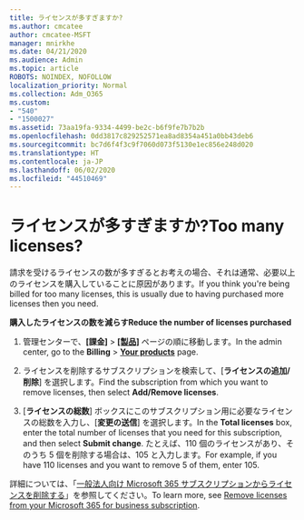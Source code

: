 ```yaml
---
title: ライセンスが多すぎますか?
ms.author: cmcatee
author: cmcatee-MSFT
manager: mnirkhe
ms.date: 04/21/2020
ms.audience: Admin
ms.topic: article
ROBOTS: NOINDEX, NOFOLLOW
localization_priority: Normal
ms.collection: Adm_O365
ms.custom:
- "540"
- "1500027"
ms.assetid: 73aa19fa-9334-4499-be2c-b6f9fe7b7b2b
ms.openlocfilehash: 0dd3817c829252571ea8ad8354a451a0bb43deb6
ms.sourcegitcommit: bc7d6f4f3c9f7060d073f5130e1ec856e248d020
ms.translationtype: HT
ms.contentlocale: ja-JP
ms.lasthandoff: 06/02/2020
ms.locfileid: "44510469"
---
```

# <a name="too-many-licenses"></a><span data-ttu-id="d161a-102">ライセンスが多すぎますか?</span><span class="sxs-lookup"><span data-stu-id="d161a-102">Too many licenses?</span></span>

<span data-ttu-id="d161a-103">請求を受けるライセンスの数が多すぎるとお考えの場合、それは通常、必要以上のライセンスを購入していることに原因があります。</span><span class="sxs-lookup"><span data-stu-id="d161a-103">If you think you're being billed for too many licenses, this is usually due to having purchased more licenses then you need.</span></span>
  
<span data-ttu-id="d161a-104">**購入したライセンスの数を減らす**</span><span class="sxs-lookup"><span data-stu-id="d161a-104">**Reduce the number of licenses purchased**</span></span>
  
1. <span data-ttu-id="d161a-105">管理センターで、**[課金]** \> **[[製品]](https://go.microsoft.com/fwlink/p/?linkid=842054)** ページの順に移動します。</span><span class="sxs-lookup"><span data-stu-id="d161a-105">In the admin center, go to the **Billing** \> **[Your products](https://go.microsoft.com/fwlink/p/?linkid=842054)** page.</span></span>

2. <span data-ttu-id="d161a-106">ライセンスを削除するサブスクリプションを検索して、[**ライセンスの追加/削除**] を選択します。</span><span class="sxs-lookup"><span data-stu-id="d161a-106">Find the subscription from which you want to remove licenses, then select **Add/Remove licenses**.</span></span>

3. <span data-ttu-id="d161a-107">[**ライセンスの総数**] ボックスにこのサブスクリプション用に必要なライセンスの総数を入力し、[**変更の送信**] を選択します。</span><span class="sxs-lookup"><span data-stu-id="d161a-107">In the **Total licenses** box, enter the total number of licenses that you need for this subscription, and then select **Submit change**.</span></span> <span data-ttu-id="d161a-108">たとえば、110 個のライセンスがあり、そのうち 5 個を削除する場合は、105 と入力します。</span><span class="sxs-lookup"><span data-stu-id="d161a-108">For example, if you have 110 licenses and you want to remove 5 of them, enter 105.</span></span>

<span data-ttu-id="d161a-109">詳細については、「[一般法人向け Microsoft 365 サブスクリプションからライセンスを削除する](https://docs.microsoft.com/microsoft-365/commerce/licenses/buy-licenses)」を参照してください。</span><span class="sxs-lookup"><span data-stu-id="d161a-109">To learn more, see [Remove licenses from your Microsoft 365 for business subscription](https://docs.microsoft.com/microsoft-365/commerce/licenses/buy-licenses).</span></span>